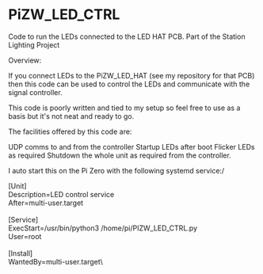 # PiZW_LED_CTRL

Code to run the LEDs connected to the LED HAT PCB. Part of the Station Lighting Project

Overview:

If you connect LEDs to the PiZW_LED_HAT (see my repository for that PCB) then this code can be used to control the LEDs and communicate with the signal controller.

This code is poorly written and tied to my setup so feel free to use as a basis but it's not neat and ready to go.

The facilities offered by this code are:

UDP comms to and from the controller
Startup LEDs after boot
Flicker LEDs as required
Shutdown the whole unit as required from the controller.

I auto start this on the Pi Zero with the following systemd service:/


[Unit]\
Description=LED control service\
After=multi-user.target\
\
[Service]\
ExecStart=/usr/bin/python3 /home/pi/PIZW_LED_CTRL.py\
User=root\
\
[Install]\
WantedBy=multi-user.target\

